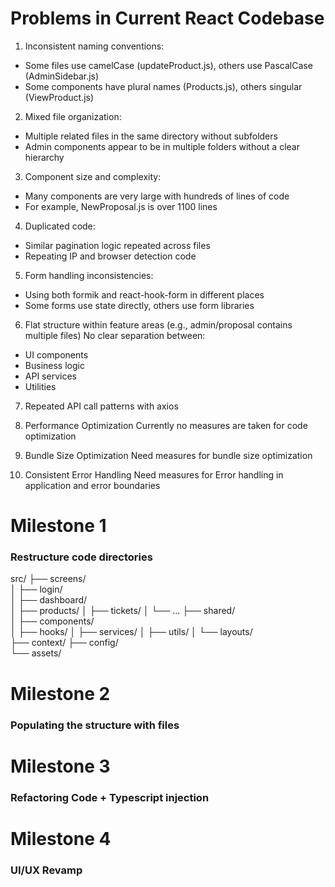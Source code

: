 
# Problems in Current React Codebase

1. Inconsistent naming conventions: 
- Some files use camelCase (updateProduct.js), others use PascalCase (AdminSidebar.js) 
- Some components have plural names (Products.js), others singular (ViewProduct.js) 

2. Mixed file organization: 
- Multiple related files in the same directory without subfolders 
- Admin components appear to be in multiple folders without a clear hierarchy  

3. Component size and complexity: 
- Many components are very large with hundreds of lines of code 
- For example, NewProposal.js is over 1100 lines 

4. Duplicated code: 
- Similar pagination logic repeated across files
- Repeating IP and browser detection code

5. Form handling inconsistencies: 
- Using both formik and react-hook-form in different places 
- Some forms use state directly, others use form libraries

6. Flat structure within feature areas (e.g., admin/proposal contains multiple files)
No clear separation between:
- UI components
- Business logic
- API services
- Utilities

7. Repeated API call patterns with axios

8. Performance Optimization
Currently no measures are taken for code optimization

9. Bundle Size Optimization
Need measures for bundle size optimization

10. Consistent Error Handling
Need measures for Error handling in application and error boundaries


# Milestone 1
### Restructure code directories

src/
├── screens/                  
│   ├── login/                  
│   ├── dashboard/                          
│   ├── products/
│   ├── tickets/
│   └── ...
├── shared/                    
│   ├── components/            
│   ├── hooks/
│   ├── services/
│   ├── utils/
│   └── layouts/              
├── context/ 
├── config/                    
└── assets/                    

# Milestone 2
### Populating the structure with files

# Milestone 3
### Refactoring Code + Typescript injection

# Milestone 4
### UI/UX Revamp
